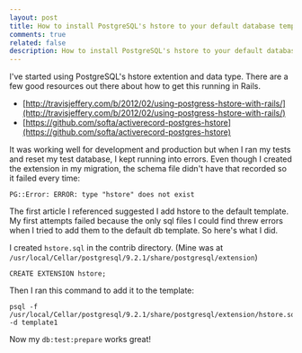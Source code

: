 ```yaml
---
layout: post
title: How to install PostgreSQL's hstore to your default database template
comments: true
related: false
description: How to install PostgreSQL's hstore to your default database template
---
```


I've started using PostgreSQL's hstore extention and data type. There are a few good resources out there about how to get this running in Rails.

- [http://travisjeffery.com/b/2012/02/using-postgress-hstore-with-rails/](http://travisjeffery.com/b/2012/02/using-postgress-hstore-with-rails/)
- [https://github.com/softa/activerecord-postgres-hstore](https://github.com/softa/activerecord-postgres-hstore)

It was working well for development and production but when I ran my tests and reset my test database, I kept running into errors. Even though I created the extension in my migration, the schema file didn't have that recorded so it failed every time:

    PG::Error: ERROR: type "hstore" does not exist

The first article I referenced suggested I add hstore to the default template. My first attempts failed because the only sql files I could find threw errors when I tried to add them to the default db template. So here's what I did.

I created `hstore.sql` in the contrib directory. (Mine was at `/usr/local/Cellar/postgresql/9.2.1/share/postgresql/extension`)

    CREATE EXTENSION hstore;

Then I ran this command to add it to the template:

    psql -f /usr/local/Cellar/postgresql/9.2.1/share/postgresql/extension/hstore.sql -d template1

Now my `db:test:prepare` works great!